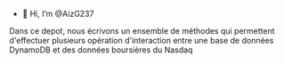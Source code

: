 - 👋 Hi, I’m @AizG237

Dans ce depot, nous écrivons un ensemble de méthodes qui permettent d'effectuer plusieurs opération d'interaction entre une base de données DynamoDB et des données boursières du Nasdaq

<!---
AizG237/AizG237 is a ✨ special ✨ repository because its `README.md` (this file) appears on your GitHub profile.
You can click the Preview link to take a look at your changes.
--->
